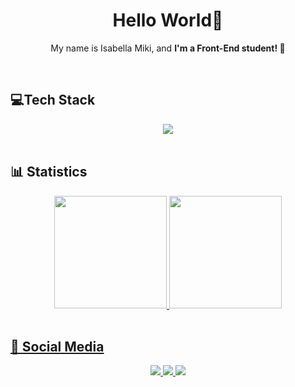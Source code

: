  <h1 align="center"> Hello World👋</h1>
 
<p align="center">
    My name is Isabella Miki, and <strong>I'm a Front-End student! 🚀</strong>
</p>

<br>

<h2>💻Tech Stack</h2> 
<div align="center">
<img src="https://skillicons.dev/icons?i=js,ts,react,html,css,sass" /> 
</div>

<br>
<h2>📊 Statistics</h2>
<div align="center">
  <a href="https://github.com/neofrosch">
  <img height="180em" src="https://github-readme-stats.vercel.app/api?username=neofrosch&show_icons=true&theme=dracula&include_all_commits=true&count_private=true"/>
  <img height="180em" src="https://github-readme-stats.vercel.app/api/top-langs/?username=neofrosch&layout=compact&langs_count=7&theme=dracula"/>
</div>
<br>

<h2>📱 Social Media</h2>
<div align="center">
<a href="https://www.linkedin.com/in/brunakobayachi/"> 
	<img src="https://img.shields.io/badge/LinkedIn-0077B5?style=for-the-badge&logo=linkedin&logoColor=white" />
<a href="mailto:isabellamiki2004@gmail.com"> 
	<img src="https://img.shields.io/badge/Gmail-D14836?style=for-the-badge&logo=gmail&logoColor=white" />
 <a/>
 <a href="https://www.instagram.com/isa_miki1/"> 
	<img src="https://img.shields.io/badge/Instagram-E4405F?style=for-the-badge&logo=instagram&logoColor=white" />
 <a/><br><br>
	 
	 
	 
</div>
